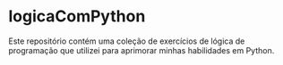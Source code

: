 # logicaComPython
Este repositório contém uma coleção de exercícios de lógica de programação que utilizei para aprimorar minhas habilidades em Python. 
